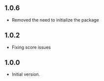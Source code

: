 ## 1.0.6

- Removed the need to initialize the package

## 1.0.2

- Fixing score issues

## 1.0.0

- Initial version.
